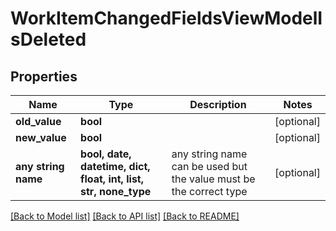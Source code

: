 # WorkItemChangedFieldsViewModelIsDeleted


## Properties
Name | Type | Description | Notes
------------ | ------------- | ------------- | -------------
**old_value** | **bool** |  | [optional] 
**new_value** | **bool** |  | [optional] 
**any string name** | **bool, date, datetime, dict, float, int, list, str, none_type** | any string name can be used but the value must be the correct type | [optional]

[[Back to Model list]](../README.md#documentation-for-models) [[Back to API list]](../README.md#documentation-for-api-endpoints) [[Back to README]](../README.md)


